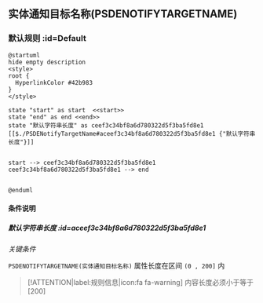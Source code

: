 ## 实体通知目标名称(PSDENOTIFYTARGETNAME) <!-- {docsify-ignore-all} -->

   

### 默认规则 :id=Default

```plantuml
@startuml
hide empty description
<style>
root {
  HyperlinkColor #42b983
}
</style>

state "start" as start  <<start>>
state "end" as end <<end>>
state "默认字符串长度" as ceef3c34bf8a6d780322d5f3ba5fd8e1 [[$./PSDENotifyTargetName#aceef3c34bf8a6d780322d5f3ba5fd8e1 {"默认字符串长度"}]]


start --> ceef3c34bf8a6d780322d5f3ba5fd8e1 
ceef3c34bf8a6d780322d5f3ba5fd8e1 --> end 


@enduml
```

#### 条件说明

##### 默认字符串长度 :id=aceef3c34bf8a6d780322d5f3ba5fd8e1


*关键条件*


`PSDENOTIFYTARGETNAME(实体通知目标名称)` 属性长度在区间 `(0 , 200]` 内

> [!ATTENTION|label:规则信息|icon:fa fa-warning]
> 内容长度必须小于等于[200]







